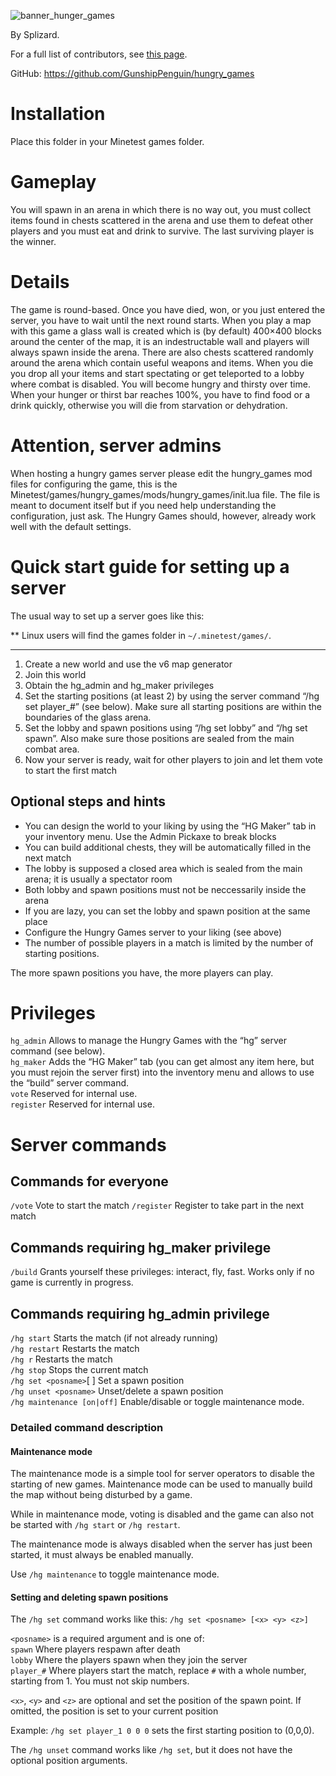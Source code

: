 ![banner_hunger_games](http://i.imgur.com/hXYmXpF.png)

By Splizard.

For a full list of contributors, see [this page](https://github.com/Splizard/hungry_games/graphs/contributors).

GitHub: https://github.com/GunshipPenguin/hungry_games

Installation
============

Place this folder in your Minetest games folder.

Gameplay
========

You will spawn in an arena in which there is no way out, you must collect items
found in chests scattered in the arena and use them to defeat other players and
you must eat and drink to survive. The last surviving player is the winner.

Details
=======

The game is round-based. Once you have died, won, or you just entered the
server, you have to wait until the next round starts. When you play a map with
this game a glass wall is created which is (by default) 400×400 blocks around
the center of the map, it is an indestructable wall and players will always
spawn inside the arena. There are also chests scattered randomly around the
arena which contain useful weapons and items. When you die you drop all your
items and start spectating or get teleported to a lobby where combat is
disabled. You will become hungry and thirsty over time. When your hunger or
thirst bar reaches 100%, you have to find food or a drink quickly, otherwise
you will die from starvation or dehydration.

Attention, server admins
========================

When hosting a hungry games server please edit the hungry_games mod files for configuring
the game, this is the Minetest/games/hungry_games/mods/hungry_games/init.lua file. The file is meant to document itself but if you need help understanding the configuration, just ask.
The Hungry Games should, however, already work well with the default settings.

Quick start guide for setting up a server
=========================================

The usual way to set up a server goes like this:


** Linux users will find the games folder in `~/.minetest/games/`.

________________________________________________________________________________

1. Create a new world and use the v6 map generator
2. Join this world
3. Obtain the hg_admin and hg_maker privileges
4. Set the starting positions (at least 2) by using the server command “/hg set player_#” (see below).
   Make sure all starting positions are within the boundaries of the glass arena.
5. Set the lobby and spawn positions using “/hg set lobby” and “/hg set spawn”.
   Also make sure those positions are sealed from the main combat area.
6. Now your server is ready, wait for other players to join and let them vote to start the first match

Optional steps and hints
------------------------

- You can design the world to your liking by using the “HG Maker” tab in your inventory menu. Use the Admin Pickaxe to break blocks
- You can build additional chests, they will be automatically filled in the next match
- The lobby is supposed a closed area which is sealed from the main arena; it is usually a spectator room
- Both lobby and spawn positions must not be neccessarily inside the arena
- If you are lazy, you can set the lobby and spawn position at the same place
- Configure the Hungry Games server to your liking (see above)
- The number of possible players in a match is limited by the number of starting positions.

The more spawn positions you have, the more players can play.


Privileges
==========

`hg_admin`    Allows to manage the Hungry Games with the “hg” server command (see below).  
`hg_maker`    Adds the “HG Maker” tab (you can get almost any item here, but you
              must rejoin the server first) into the inventory menu and allows
              to use the “build” server command.  
`vote`        Reserved for internal use.  
`register`    Reserved for internal use.

Server commands
===============

Commands for everyone
---------------------

`/vote`        Vote to start the match
`/register`    Register to take part in the next match

Commands requiring hg_maker privilege
-------------------------------------

`/build`    Grants yourself these privileges: interact, fly, fast. Works only if no game is currently in progress.

Commands requiring hg_admin privilege
-------------------------------------

`/hg start`                         Starts the match (if not already running)  
`/hg restart`                       Restarts the match  
`/hg r`                             Restarts the match  
`/hg stop`                          Stops the current match  
`/hg set <posname>`[<x> <y> <z>]    Set a spawn position  
`/hg unset <posname>`               Unset/delete a spawn position  
`/hg maintenance [on|off]`          Enable/disable or toggle maintenance mode.  


### Detailed command description

#### Maintenance mode

The maintenance mode is a simple tool for server operators to disable the starting of new games.
Maintenance mode can be used to manually build the map without being disturbed by a game.

While in maintenance mode, voting is disabled and the game can also not be started with `/hg start` or `/hg restart`.

The maintenance mode is always disabled when the server has just been started, it must always be enabled manually.

Use `/hg maintenance` to toggle maintenance mode.

#### Setting and deleting spawn positions

The `/hg set` command works like this: `/hg set <posname> [<x> <y> <z>]`

`<posname>`    is a required argument and is one of:  
`spawn`        Where players respawn after death  
`lobby`        Where the players spawn when they join the server  
`player_#`     Where players start the match, replace `#` with a whole number,
               starting from 1. You must not skip numbers.

`<x>`, `<y>` and `<z>` are optional and set the position of the spawn point. If omitted, the position is set to your current position

Example: `/hg set player_1 0 0 0` sets the first starting position to (0,0,0).

The `/hg unset` command works like `/hg set`, but it does not have the optional position arguments.
